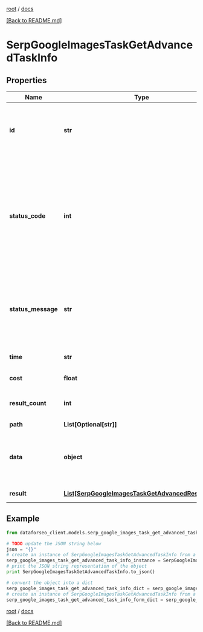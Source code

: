 [root](./../ "root") / [docs](./ "docs")

[[Back to README.md]](./../README.md "[Back to README.md]")

# SerpGoogleImagesTaskGetAdvancedTaskInfo

## Properties

Name | Type | Description | Notes
------------ | ------------- | ------------- | -------------
**id** | **str** | task identifier unique task identifier in our system in the UUID format | [optional]
**status_code** | **int** | status code of the task generated by DataForSEO, can be within the following range: 10000-60000 you can find the full list of the response codes here | [optional]
**status_message** | **str** | informational message of the task you can find the full list of general informational messages here | [optional]
**time** | **str** | execution time, seconds | [optional]
**cost** | **float** | total tasks cost, USD | [optional]
**result_count** | **int** | number of elements in the result array | [optional]
**path** | **List[Optional[str]]** | URL path | [optional]
**data** | **object** | contains the same parameters that you specified in the POST request | [optional]
**result** | [**List[SerpGoogleImagesTaskGetAdvancedResultInfo]**](SerpGoogleImagesTaskGetAdvancedResultInfo.md) | array of results | [optional]

## Example

```python
from dataforseo_client.models.serp_google_images_task_get_advanced_task_info import SerpGoogleImagesTaskGetAdvancedTaskInfo

# TODO update the JSON string below
json = "{}"
# create an instance of SerpGoogleImagesTaskGetAdvancedTaskInfo from a JSON string
serp_google_images_task_get_advanced_task_info_instance = SerpGoogleImagesTaskGetAdvancedTaskInfo.from_json(json)
# print the JSON string representation of the object
print SerpGoogleImagesTaskGetAdvancedTaskInfo.to_json()

# convert the object into a dict
serp_google_images_task_get_advanced_task_info_dict = serp_google_images_task_get_advanced_task_info_instance.to_dict()
# create an instance of SerpGoogleImagesTaskGetAdvancedTaskInfo from a dict
serp_google_images_task_get_advanced_task_info_form_dict = serp_google_images_task_get_advanced_task_info.from_dict(serp_google_images_task_get_advanced_task_info_dict)
```

  

[root](./../ "root") / [docs](./ "docs")

[[Back to README.md]](./../README.md "[Back to README.md]")